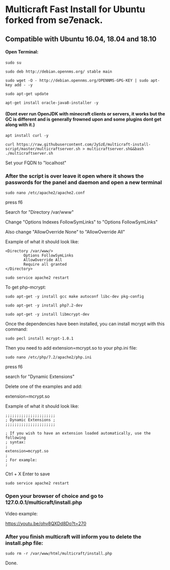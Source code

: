 # Multicraft Fast Install for Ubuntu forked from se7enack.

## Compatible with Ubuntu 16.04, 18.04 and 18.10

#### Open Terminal:

```sudo su```

```sudo deb http://debian.opennms.org/ stable main```

```sudo wget -O - http://debian.opennms.org/OPENNMS-GPG-KEY | sudo apt-key add - -y```

```sudo apt-get update```

```apt-get install oracle-java8-installer -y```

#### (Dont ever run OpenJDK with minecraft clients or servers, it works but the GC is different and is generally frowned upon and some plugins dont get along with it.)

```apt install curl -y```

```curl https://raw.githubusercontent.com/JySzE/multicraft-install-script/master/multicraftserver.sh > multicraftserver.sh&&bash ./multicraftserver.sh```

Set your FQDN to "localhost"

### After the script is over leave it open where it shows the passwords for the panel and daemon and open a new terminal

```sudo nano /etc/apache2/apache2.conf```

press f6

Search for "Directory /var/www"

Change "Options Indexes FollowSymLinks" to "Options FollowSymLinks"

Also change "AllowOverride None" to "AllowOverride All"


Example of what it should look like:

```
<Directory /var/www/>
        Options FollowSymLinks
        AllowOverride All
        Require all granted
</Directory>
```
```sudo service apache2 restart```

To get php-mcrypt:

```sudo apt-get -y install gcc make autoconf libc-dev pkg-config```

```sudo apt-get -y install php7.2-dev```

```sudo apt-get -y install libmcrypt-dev```

Once the dependencies have been installed, you can install mcrypt with this command:

```sudo pecl install mcrypt-1.0.1```

Then you need to add extension=mcrypt.so to your php.ini file:

```sudo nano /etc/php/7.2/apache2/php.ini```

press f6

search for "Dynamic Extensions"

Delete one of the examples and add:

extension=mcrypt.so

Example of what it should look like:

```
;;;;;;;;;;;;;;;;;;;;;;
; Dynamic Extensions ;
;;;;;;;;;;;;;;;;;;;;;;

; If you wish to have an extension loaded automatically, use the following
; syntax:
;
extension=mcrypt.so
;
; For example:
;
```

Ctrl + X Enter to save

```sudo service apache2 restart```

### Open your browser of choice and go to 127.0.0.1/multicraft/install.php

Video example:

https://youtu.be/ohv8QXDd8Do?t=270

### After you finish multicraft will inform you to delete the install.php file:

```sudo rm -r /var/www/html/multicraft/install.php```

Done.
